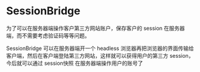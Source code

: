 
# SessionBridge

为了可以在服务器端操作客户第三方网站账户，保存客户的 session 在服务器端，而不需要考虑验证码等等问题。

SessionBridge 可以在服务器端开一个 headless 浏览器再把浏览器的界面传输给客户端，然后在客户端登陆第三方网站，这样就可以获得用户的第三方 session，今后就可以通过 session快照 在服务器端操作用户的账号了
